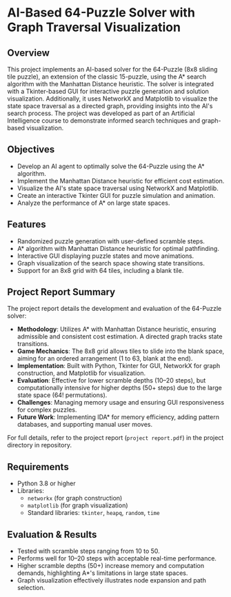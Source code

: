 # AI-Based 64-Puzzle Solver with Graph Traversal Visualization 

## Overview

This project implements an AI-based solver for the 64-Puzzle (8x8 sliding tile puzzle), an extension of the classic 15-puzzle, using the A\* search algorithm with the Manhattan Distance heuristic. The solver is integrated with a Tkinter-based GUI for interactive puzzle generation and solution visualization. Additionally, it uses NetworkX and Matplotlib to visualize the state space traversal as a directed graph, providing insights into the AI's search process. The project was developed as part of an Artificial Intelligence course to demonstrate informed search techniques and graph-based visualization.

## Objectives

- Develop an AI agent to optimally solve the 64-Puzzle using the A\* algorithm.
- Implement the Manhattan Distance heuristic for efficient cost estimation.
- Visualize the AI's state space traversal using NetworkX and Matplotlib.
- Create an interactive Tkinter GUI for puzzle simulation and animation.
- Analyze the performance of A\* on large state spaces.

## Features

- Randomized puzzle generation with user-defined scramble steps.
- A\* algorithm with Manhattan Distance heuristic for optimal pathfinding.
- Interactive GUI displaying puzzle states and move animations.
- Graph visualization of the search space showing state transitions.
- Support for an 8x8 grid with 64 tiles, including a blank tile.

## Project Report Summary

The project report details the development and evaluation of the 64-Puzzle solver:

- **Methodology**: Utilizes A\* with Manhattan Distance heuristic, ensuring admissible and consistent cost estimation. A directed graph tracks state transitions.
- **Game Mechanics**: The 8x8 grid allows tiles to slide into the blank space, aiming for an ordered arrangement (1 to 63, blank at the end).
- **Implementation**: Built with Python, Tkinter for GUI, NetworkX for graph construction, and Matplotlib for visualization.
- **Evaluation**: Effective for lower scramble depths (10–20 steps), but computationally intensive for higher depths (50+ steps) due to the large state space (64! permutations).
- **Challenges**: Managing memory usage and ensuring GUI responsiveness for complex puzzles.
- **Future Work**: Implementing IDA\* for memory efficiency, adding pattern databases, and supporting manual user moves.

For full details, refer to the project report (`project report.pdf`) in the project directory in repository.

## Requirements

- Python 3.8 or higher
- Libraries:
  - `networkx` (for graph construction)
  - `matplotlib` (for graph visualization)
  - Standard libraries: `tkinter`, `heapq`, `random`, `time`

## Evaluation & Results

- Tested with scramble steps ranging from 10 to 50.
- Performs well for 10–20 steps with acceptable real-time performance.
- Higher scramble depths (50+) increase memory and computation demands, highlighting A\*'s limitations in large state spaces.
- Graph visualization effectively illustrates node expansion and path selection.


